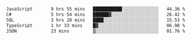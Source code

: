 <!--START_SECTION:waka-->

```txt
JavaScript       9 hrs 55 mins   ███████████░░░░░░░░░░░░░░   44.36 %
C#               5 hrs 54 mins   ██████▓░░░░░░░░░░░░░░░░░░   26.42 %
SQL              3 hrs 28 mins   ████░░░░░░░░░░░░░░░░░░░░░   15.53 %
TypeScript       1 hr 33 mins    █▓░░░░░░░░░░░░░░░░░░░░░░░   06.98 %
JSON             23 mins         ▒░░░░░░░░░░░░░░░░░░░░░░░░   01.76 %
```

<!--END_SECTION:waka-->
